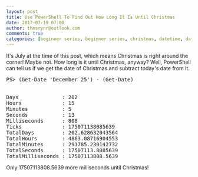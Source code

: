 ```yaml
---
layout: post
title: Use PowerShell To Find Out How Long It Is Until Christmas
date: 2017-07-19 07:00
author: thmsrynr@outlook.com
comments: true
categories: [beginner series, beginner series, christmas, datetime, datetime, get-date, PowerShell, powershell]
---
```

It's July at the time of this post, which means Christmas is right around the corner! Maybe not. How long is it until Christmas, anyway? Well, PowerShell can tell us if we get the date of Christmas and subtract today's date from it.

<!--more-->

<pre class="lang:ps decode:true ">PS&gt; (Get-Date 'December 25') - (Get-Date)


Days              : 202
Hours             : 15
Minutes           : 5
Seconds           : 13
Milliseconds      : 808
Ticks             : 175071138085639
TotalDays         : 202.628632043564
TotalHours        : 4863.08716904553
TotalMinutes      : 291785.230142732
TotalSeconds      : 17507113.8085639
TotalMilliseconds : 17507113808.5639</pre>

Only 17507113808.5639 more milliseconds until Christmas!
